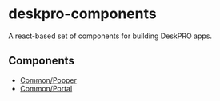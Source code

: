 deskpro-components
==================
A react-based set of components for building DeskPRO apps.

## Components

* [Common/Popper](docs/components/common/popper.md)
* [Common/Portal](docs/components/common/portal.md)
